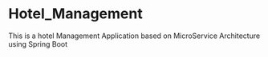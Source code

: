 # Hotel_Management
This is a hotel Management Application based on MicroService Architecture using Spring Boot
